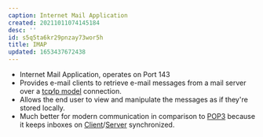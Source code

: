 ```yaml
---
caption: Internet Mail Application
created: 20211011074145184
desc: ''
id: s5q5ta6kr29pnzay73wor5h
title: IMAP
updated: 1653437672438
---
```

   
   
- Internet Mail Application, operates on Port 143   
- Provides e-mail clients to retrieve e-mail messages from a mail server over a [tcp⁄ip model](../devlog/tcp%E2%81%84ip%20model.md) connection.   
- Allows the end user to view and manipulate the messages as if they're stored locally.   
- Much better for modern communication in comparison to [POP3](../devlog/pop3.md) because it keeps inboxes on [Client](../devlog/client.md)/[Server](../devlog/server.md) synchronized.